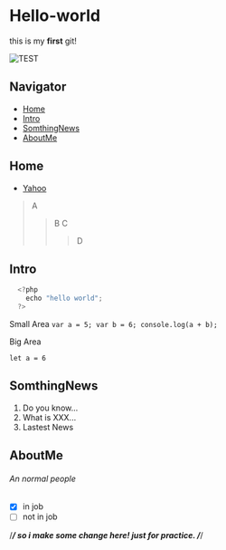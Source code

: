 # Hello-world
this is my **first** git!

![TEST](https://badge.fury.io/js/ip.svg)

## Navigator
- [Home](#Home)
- [Intro](#Intro)
- [SomthingNews](#SomthingNews)
- [AboutMe](#AboutMe)

## Home
- [Yahoo](http://www.yahoo.com.tw)
>A
>>B
>>C
>>>D

## Intro
```js
  <?php
    echo "hello world";
  ?>
```

Small Area
`
  var a = 5;
  var b = 6;
  console.log(a + b);
`

Big Area

    let a = 6
    

## SomthingNews
1. Do you know...
2. What is XXX...
3. Lastest News

## AboutMe
###### An normal people
- [X] in job
- [ ] not in job

/*****************/
so i make some change here!
just for practice.
/*****************/
